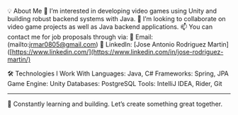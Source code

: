 💡 About Me
👀 I’m interested in developing video games using Unity and building robust backend systems with Java.
🤝 I’m looking to collaborate on video game projects as well as Java backend applications.
📫 You can contact me for job proposals through via:
📧 Email: (mailto:jrmar0805@gmail.com)
💼 LinkedIn: [Jose Antonio Rodriguez Martin]([https://www.linkedin.com/](https://www.linkedin.com/in/jose-rodriguez-martin/)

🛠️ Technologies I Work With
Languages: Java, C#
Frameworks: Spring, JPA
Game Engine: Unity
Databases: PostgreSQL
Tools: IntelliJ IDEA, Rider, Git

---

🚀 Constantly learning and building. Let’s create something great together.

<!---
DoctoreJekyll/DoctoreJekyll is a ✨ special ✨ repository because its `README.md` (this file) appears on your GitHub profile.
You can click the Preview link to take a look at your changes.
--->
